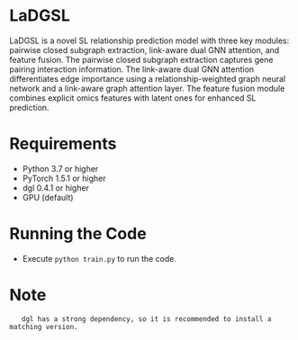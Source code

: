 # LaDGSL

LaDGSL is a novel SL relationship prediction model with three key modules: pairwise closed subgraph extraction, link-aware dual GNN attention, and feature fusion.  The pairwise closed subgraph extraction captures gene pairing interaction information.  The link-aware dual GNN attention differentiates edge importance using a relationship-weighted graph neural network and a link-aware graph attention layer.  The feature fusion module combines explicit omics features with latent ones for enhanced SL prediction.

# Requirements
  * Python 3.7 or higher
  * PyTorch 1.5.1 or higher
  * dgl 0.4.1 or higher 
  * GPU (default)

# Running  the Code
  * Execute ```python train.py``` to run the code.
  
# Note
```
   dgl has a strong dependency, so it is recommended to install a matching version.
```
